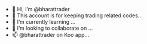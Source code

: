 - 👋 Hi, I’m @bharattrader
- 👀 This account is for keeping trading related codes..
- 🌱 I’m currently learning ...
- 💞️ I’m looking to collaborate on ...
- 📫 @bharattrader on Koo app...

<!---
bharattrader/bharattrader is a ✨ special ✨ repository because its `README.md` (this file) appears on your GitHub profile.
You can click the Preview link to take a look at your changes.
--->
